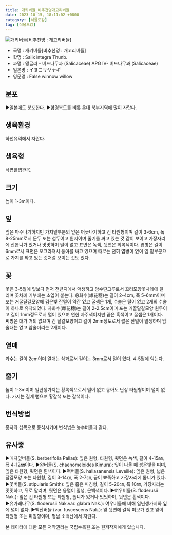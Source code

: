 ```yaml
---
title: 개키버들_비추천명개고리버들
date: 2023-10-15, 18:11:02 +0800
category: [식물도감]
tag: [식물도감]
---
```




![개키버들[비추천명 : 개고리버들]](http://www.nature.go.kr/fileUpload/plants/basic/Salicaceae/Salix/16848/16848_1_th2.JPG)
- 국명 : 개키버들[비추천명 : 개고리버들]
- 학명 : Salix integra Thunb.
- 과명 : 앵글러 - 버드나무과 (Salicaceae) APG Ⅳ- 버드나무과 (Salicaceae)
- 일본명 : イヌコリヤナギ
- 영문명 : False winnow willow


## 분포
▶일본에도 분포한다.▶함경북도를 비롯 온대 북부지역에 많이 자란다.
## 생육환경
하천유역에서 자란다.
## 생육형
낙엽활엽관목.
## 크기
높이 1-3m이다.
## 잎
잎은 마주나기하지만 가지밑부분의 잎은 어긋나기하고 긴 타원형이며 길이 3-6cm, 폭 8-25mm로서 둔두 또는 첨두이고 원저이며 줄기를 싸고 있는 것 같이 보이고 가장자리에 잔톱니가 있거나 밋밋하며 털이 없고 표면은 녹색, 뒷면은 회록색이다. 엽병은 길이 6mm로서 표면은 오그라져서 동아를 싸고 있으며 때로는 전혀 엽병이 없이 잎 밑부분으로 가지를 싸고 있는 것처럼 보이는 것도 있다.
## 꽃
꽃은 3-5월에 잎보다 먼저 전년지에서 액생하고 암수딴그루로서 꼬리모양꽃차례에 달리며 꽃차례 기부에는 소엽이 붙는다. 웅화수(雄花穗)는 길이 2-4cm, 폭 5-6mm이며 포는 거꿀달걀모양에 검은빛 잔털이 약간 있고 꿀샘은 1개, 수술은 털이 없고 2개의 수술이 하나로 유착되었다. 자화수(雌花穗)는 길이 2-2.5cm이며 포는 거꿀달걀모양 원두이고 길이 1mm정도로서 털이 있으며 연한 자주색이지만 끝은 흑색이고 꿀샘은 1개이다. 씨방은 대가 거의 없으며 긴 달걀모양이고 길이 2mm정도로서 짧은 잔털이 밀생하며 암술대는 없고 암술머리는 2개이다.
## 열매
과수는 길이 2cm이며 열매는 삭과로서 길이는 3mm로서 털이 있다. 4-5월에 익는다.
## 줄기
높이 1-3m이며 일년생가지는 황록색으로서 털이 없고 동아도 난상 타원형이며 털이 없다. 가지는 길게 뻗으며 황갈색 또는 갈색이다.
## 번식방법
종자와 삽목으로 증식시키며 번식법은 능수버들과 같다.
## 유사종
▶매자잎버들(S. berberifolia Pallas): 잎은 원형, 타원형, 뒷면은 녹색, 길이 4-15㎜, 폭 4-12㎜이다. ▶왕버들(S. chaenomeloides Kimura): 잎이 나올 때 붉은빛을 띠며, 잎은 타원형, 뒷면은 흰색이다. ▶떡버들(S. hallasanensis Leveille): 잎은 원형, 넓은 달걀모양 또는 타원형, 길이 3-14㎝, 폭 2-7㎝, 끝이 뾰족하고 가장자리에 톱니가 있다. ▶꽃버들(S. stipularis Smith): 잎은 좁은 피침형, 길이 5-20㎝, 폭 10㎜, 가장자리는 밋밋하고, 뒤로 말리며, 뒷면은 융털이 밀생, 은백색이다. ▶여우버들(S. floderusii Nak.): 잎은 긴 타원형 또는 타원형, 톱니가 있거나 밋밋하며, 뒷면은 흰색이다.    ▶유가래나무(S. floderusii Nak.var. glabra Nak.):  여우버들에 비해 일년생가지와 잎에 털이 없다. ▶백산버들 (var. fuscescens Nak.): 잎 뒷면에 갈색 미모가 있고 잎이 타원형 또는 피침형이며, 평남 소백산에서 자란다.






본 데이터에 대한 모든 저작권리는 국립수목원 또는 원저작자에게 있습니다.
